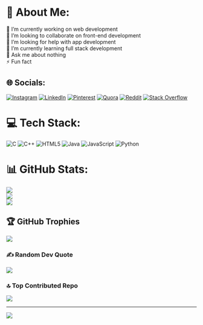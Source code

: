 # 💫 About Me:
🔭 I’m currently working on web development<br>👯 I’m looking to collaborate on front-end development<br>🤝 I’m looking for help with app development<br>🌱 I’m currently learning full stack development<br>💬 Ask me about nothing<br>⚡ Fun fact 


## 🌐 Socials:
[![Instagram](https://img.shields.io/badge/Instagram-%23E4405F.svg?logo=Instagram&logoColor=white)](https://instagram.com/Kishore0_0_7) [![LinkedIn](https://img.shields.io/badge/LinkedIn-%230077B5.svg?logo=linkedin&logoColor=white)](https://linkedin.com/in/kishore-m-88475b2a3) [![Pinterest](https://img.shields.io/badge/Pinterest-%23E60023.svg?logo=Pinterest&logoColor=white)](https://pinterest.com/mrmks46007) [![Quora](https://img.shields.io/badge/Quora-%23B92B27.svg?logo=Quora&logoColor=white)](https://quora.com/profile/Kishore-M-489) [![Reddit](https://img.shields.io/badge/Reddit-%23FF4500.svg?logo=Reddit&logoColor=white)](https://reddit.com/user/Kishore0_0_7) [![Stack Overflow](https://img.shields.io/badge/-Stackoverflow-FE7A16?logo=stack-overflow&logoColor=white)](https://stackoverflow.com/users/27168047) 

# 💻 Tech Stack:
![C](https://img.shields.io/badge/c-%2300599C.svg?style=for-the-badge&logo=c&logoColor=white) ![C++](https://img.shields.io/badge/c++-%2300599C.svg?style=for-the-badge&logo=c%2B%2B&logoColor=white) ![HTML5](https://img.shields.io/badge/html5-%23E34F26.svg?style=for-the-badge&logo=html5&logoColor=white) ![Java](https://img.shields.io/badge/java-%23ED8B00.svg?style=for-the-badge&logo=openjdk&logoColor=white) ![JavaScript](https://img.shields.io/badge/javascript-%23323330.svg?style=for-the-badge&logo=javascript&logoColor=%23F7DF1E) ![Python](https://img.shields.io/badge/python-3670A0?style=for-the-badge&logo=python&logoColor=ffdd54)
# 📊 GitHub Stats:
![](https://github-readme-stats.vercel.app/api?username=Kishore0-0-7&theme=dark&hide_border=false&include_all_commits=true&count_private=true)<br/>
![](https://github-readme-streak-stats.herokuapp.com/?user=Kishore0-0-7&theme=dark&hide_border=false)<br/>
![](https://github-readme-stats.vercel.app/api/top-langs/?username=Kishore0-0-7&theme=dark&hide_border=false&include_all_commits=true&count_private=true&layout=compact)

## 🏆 GitHub Trophies
![](https://github-profile-trophy.vercel.app/?username=Kishore0-0-7&theme=gruvbox_light&no-frame=true&no-bg=true&margin-w=4)

### ✍️ Random Dev Quote
![](https://quotes-github-readme.vercel.app/api?type=horizontal&theme=radical)

### 🔝 Top Contributed Repo
![](https://github-contributor-stats.vercel.app/api?username=Kishore0-0-7&limit=5&theme=dark&combine_all_yearly_contributions=true)

---
[![](https://visitcount.itsvg.in/api?id=Kishore0-0-7&icon=0&color=0)](https://visitcount.itsvg.in)

<!-- Proudly created with GPRM ( https://gprm.itsvg.in ) -->
